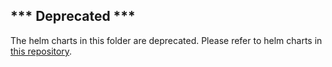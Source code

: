 ## *** Deprecated ***
The helm charts in this folder are deprecated. Please refer to helm charts in [this repository](https://github.com/DrDroidLab/Playbooks-helm-charts).
